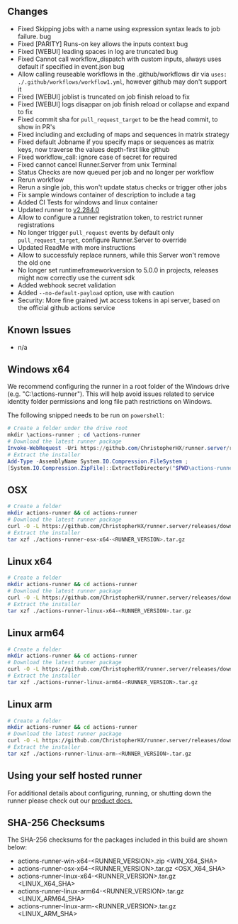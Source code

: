 ## Changes
- Fixed Skipping jobs with a name using expression syntax leads to job failure. bug
- Fixed [PARITY] Runs-on key allows the inputs context bug
- Fixed [WEBUI] leading spaces in log are truncated bug
- Fixed Cannot call workflow_dispatch with custom inputs, always uses default if specified in event.json bug
- Allow calling reuseable workflows in the .github/workflows dir via `uses: ./.github/workflows/workflow1.yml`, however github may don't support it
- Fixed [WEBUI] joblist is truncated on job finish reload to fix
- Fixed [WEBUI] logs disappar on job finish reload or collapse and expand to fix
- Fixed commit sha for `pull_request_target` to be the head commit, to show in PR's
- Fixed including and excluding of maps and sequences in matrix strategy
- Fixed default Jobname if you specify maps or sequences as matrix keys, now traverse the values depth-first like github
- Fixed workflow_call: ignore case of secret for required
- Fixed cannot cancel Runner.Server from unix Terminal
- Status Checks are now queued per job and no longer per workflow
- Rerun workflow
- Rerun a single job, this won't update status checks or trigger other jobs
- Fix sample windows container of description to include a tag
- Added CI Tests for windows and linux container
- Updated runner to [v2.284.0](https://github.com/actions/runner/releases/tag/v2.284.0)
- Allow to configure a runner registration token, to restrict runner registrations
- No longer trigger `pull_request` events by default only `pull_request_target`, configure Runner.Server to override
- Updated ReadMe with more instructions
- Allow to successfuly replace runners, while this Server won't remove the old one
- No longer set runtimeframeworkversion to 5.0.0 in projects, releases might now correctly use the current sdk
- Added webhook secret validation
- Added `--no-default-payload` option, use with caution
- Security: More fine grained jwt access tokens in api server, based on the official github actions service

## Known Issues

- n/a


## Windows x64
We recommend configuring the runner in a root folder of the Windows drive (e.g. "C:\actions-runner"). This will help avoid issues related to service identity folder permissions and long file path restrictions on Windows.

The following snipped needs to be run on `powershell`:
``` powershell
# Create a folder under the drive root
mkdir \actions-runner ; cd \actions-runner
# Download the latest runner package
Invoke-WebRequest -Uri https://github.com/ChristopherHX/runner.server/releases/download/v<RUNNER_VERSION>/actions-runner-win-x64-<RUNNER_VERSION>.zip -OutFile actions-runner-win-x64-<RUNNER_VERSION>.zip
# Extract the installer
Add-Type -AssemblyName System.IO.Compression.FileSystem ;
[System.IO.Compression.ZipFile]::ExtractToDirectory("$PWD\actions-runner-win-x64-<RUNNER_VERSION>.zip", "$PWD")
```

## OSX

``` bash
# Create a folder
mkdir actions-runner && cd actions-runner
# Download the latest runner package
curl -O -L https://github.com/ChristopherHX/runner.server/releases/download/v<RUNNER_VERSION>/actions-runner-osx-x64-<RUNNER_VERSION>.tar.gz
# Extract the installer
tar xzf ./actions-runner-osx-x64-<RUNNER_VERSION>.tar.gz
```

## Linux x64

``` bash
# Create a folder
mkdir actions-runner && cd actions-runner
# Download the latest runner package
curl -O -L https://github.com/ChristopherHX/runner.server/releases/download/v<RUNNER_VERSION>/actions-runner-linux-x64-<RUNNER_VERSION>.tar.gz
# Extract the installer
tar xzf ./actions-runner-linux-x64-<RUNNER_VERSION>.tar.gz
```

## Linux arm64

``` bash
# Create a folder
mkdir actions-runner && cd actions-runner
# Download the latest runner package
curl -O -L https://github.com/ChristopherHX/runner.server/releases/download/v<RUNNER_VERSION>/actions-runner-linux-arm64-<RUNNER_VERSION>.tar.gz
# Extract the installer
tar xzf ./actions-runner-linux-arm64-<RUNNER_VERSION>.tar.gz
```

## Linux arm

``` bash
# Create a folder
mkdir actions-runner && cd actions-runner
# Download the latest runner package
curl -O -L https://github.com/ChristopherHX/runner.server/releases/download/v<RUNNER_VERSION>/actions-runner-linux-arm-<RUNNER_VERSION>.tar.gz
# Extract the installer
tar xzf ./actions-runner-linux-arm-<RUNNER_VERSION>.tar.gz
```

## Using your self hosted runner
For additional details about configuring, running, or shutting down the runner please check out our [product docs.](https://help.github.com/en/actions/automating-your-workflow-with-github-actions/adding-self-hosted-runners)

## SHA-256 Checksums

The SHA-256 checksums for the packages included in this build are shown below:

- actions-runner-win-x64-<RUNNER_VERSION>.zip <!-- BEGIN SHA win-x64 --><WIN_X64_SHA><!-- END SHA win-x64 -->
- actions-runner-osx-x64-<RUNNER_VERSION>.tar.gz <!-- BEGIN SHA osx-x64 --><OSX_X64_SHA><!-- END SHA osx-x64 -->
- actions-runner-linux-x64-<RUNNER_VERSION>.tar.gz <!-- BEGIN SHA linux-x64 --><LINUX_X64_SHA><!-- END SHA linux-x64 -->
- actions-runner-linux-arm64-<RUNNER_VERSION>.tar.gz <!-- BEGIN SHA linux-arm64 --><LINUX_ARM64_SHA><!-- END SHA linux-arm64 -->
- actions-runner-linux-arm-<RUNNER_VERSION>.tar.gz <!-- BEGIN SHA linux-arm --><LINUX_ARM_SHA><!-- END SHA linux-arm -->
